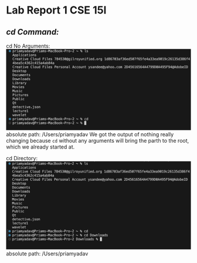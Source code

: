 # Lab Report 1 CSE 15l
## *cd Command:*
cd No Arguments:
![Image](cd_noargument.png)
absolute path: /Users/priamyadav
We got the output of nothing really changing because `cd` without any arguments will bring the parth to the root, which we already started at.

cd Directory:
![Image](cd_directory.png)
absolute path: /Users/priamyadav
